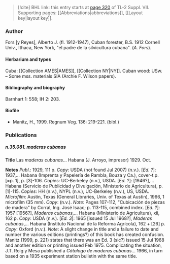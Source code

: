 > [!cite] BHL link: this entry starts at [page 320](https://www.biodiversitylibrary.org/item/103834#page/342/mode/1up) of TL-2 Suppl. VII.
> Supporting pages: [[Abbreviations|abbreviations]], [[Layout key|layout key]].

### Author

Fors \[y Reyes\], Alberto J. (fl. 1912-1947), Cuban forester, B.S. 1912 Cornell Univ., Ithaca, New York, "el padre de la silvicultura cubana". (*A. Fors*).

#### Herbarium and types

Cuba: [[Collection AMES|AMES]], [[Collection NY|NY]]. Cuban wood: USw. – Some mss. materials SIA (Archie F. Wilson papers).

#### Bibliography and biography

Barnhart 1: 558; IH 2: 203.

#### Biofile

- Manitz, H., 1999. Regnum Veg. 136: 219-221. (bibl.)

### Publications

##### n.35.081. maderas cubanas

**Title**
Las *maderas cubanas*... Habana (J. Arroyo, impresor) 1929. Oct.

**Notes**
*Publ*.: 1929, 111 p. *Copy*: USDA (not found Jul 2007) (n.v.).
\[*Ed. ?*\]: 1937,... Habana (Imprenta y Papelería de Rambla, Bouza y Ca.), cover-t.p. \[=p. 1\], p. \[3\]-106. *Copies*: UC-Berkeley (n.v.), USDA.
\[*Ed. ?*\]: \[1946?\],... Habana (Servicio de Publicidad y Divulgación, Ministerio de Agricultura), p. \[1\]-115. *Copies*: HH (n.v.), NYPL (n.v.), UC-Berkeley (n.v.), US, USDA.
*Microfilm*: Austin, Texas (General Libraries, Univ. of Texas at Austin), 1966, 1 microfilm (35 mm). *Copy*: (n.v.).
*Note*: Pages 107-112, "Cubicación de piezas de madera" by Corral, Ing. José Isaac; p. 113-115, combined index.
\[*Ed. ?*\]: 1957 \[1956?\], *Maderas cubanas*,... Habana (Ministerio de Agricultura), xii, 162 p. *Copy*: USDA (n.v.).
\[*Ed. 3*\]: 1965 \[issued 15 Jul 1968?\], *Maderas cubanas*,... Habana (Instituto Nacional de la Reforma Agrícola), 162 + \[26\] p. *Copy*: Oxford (n.v.).
*Note*: A slight change in title and a failure to date and number the various editions (printings?) of this book has created confusion. Manitz (1999, p. 221) states that there was an Ed. 3 (sic?) issued 15 Jul 1968 and another edition or printing issued Feb 1975. Complicating the situation, J.T. Roig y Mesa published a *Cátalogo de maderas cubanas*... 1966, in turn based on a 1935 experiment station bulletin with the same title.

